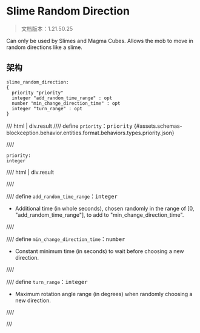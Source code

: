 # Slime Random Direction

> 文档版本：1.21.50.25

Can only be used by Slimes and Magma Cubes. Allows the mob to move in random directions like a slime.

## 架构

```mcschema
slime_random_direction:
{
  priority "priority"
  integer "add_random_time_range" : opt
  number "min_change_direction_time" : opt
  integer "turn_range" : opt
}

```

/// html | div.result
//// define
`priority`：<samp>priority</samp> {#assets.schemas-blockception.behavior.entities.format.behaviors.types.priority.json}


////

```mcschema
priority:
integer

```

//// html | div.result

////



//// define
`add_random_time_range`：<samp>integer</samp>

- Additional time (in whole seconds), chosen randomly in the range of [0, "add_random_time_range"], to add to "min_change_direction_time".


////


//// define
`min_change_direction_time`：<samp>number</samp>

- Constant minimum time (in seconds) to wait before choosing a new direction.


////


//// define
`turn_range`：<samp>integer</samp>

- Maximum rotation angle range (in degrees) when randomly choosing a new direction.


////


///

